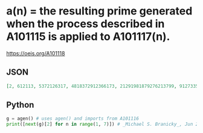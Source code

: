 # a\(n\) \= the resulting prime generated when the process described in A101115 is applied to A101117\(n\)\.
https://oeis.org/A101118
## JSON
```JSON
[2, 612113, 5372126317, 4818372912366173, 21291981879276213799, 912733515196363393600307, 668334992181698187977197951, 231879245133561335194866134641, 933651219687395363156136052921903]
```
## Python
```Python
g = agen() # uses agen() and imports from A101116
print([next(g)[2] for n in range(1, 7)]) # _Michael S. Branicky_, Jun 24 2022
```
